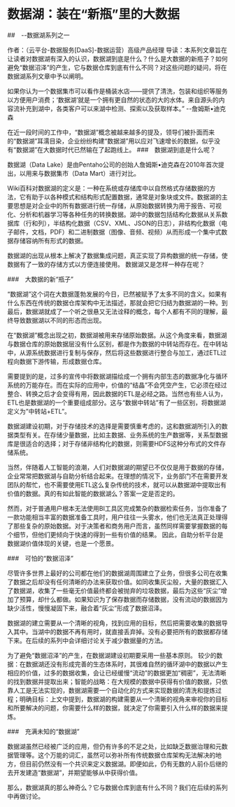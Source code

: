 # 数据湖：装在“新瓶”里的大数据

##　--数据湖系列之一

作者：（云平台-数据服务[DaaS]-数据运营）高级产品经理
导读：本系列文章旨在让读者对数据湖有深入的认识，数据湖到底是什么？什么是大数据的新瓶子？如何避免“数据沼泽”的产生，它与数据仓库到底有什么不同？对这些问题的疑问，将在数据湖系列文章中予以阐明。

如果你认为一个数据集市可以看作是桶装水店——提供了清洗，包装和组织等服务以方便用户消费；‘数据湖’就是一个拥有更自然的状态的大的水体。来自源头的内容流补充到湖中，各类客户可以来湖中检测、探索以及获取样本。”
--詹姆斯•迪克森

在近一段时间的工作中，“数据湖”概念被越来越多的提及，领导们被扑面而来的“数据湖”耳濡目染，企业纷纷构建“数据湖”用以应对飞速增长的数据，似乎没有“数据湖”在大数据时代已然输在了起跑线上。
###　数据湖到底是什么呢？

数据湖（Data Lake）是由Pentaho公司的创始人詹姆斯•迪克森在2010年首次提出，以用来与数据集市（Data Mart）进行对比。
   
Wiki百科对数据湖的定义是：一种在系统或存储库中以自然格式存储数据的方法，它有助于以各种模式和结构形式配置数据，通常是对象块或文件。数据湖的主要思想是对企业中的所有数据进行统一存储，从原始数据转换为用于报告、可视化、分析和机器学习等各种任务的转换数据。湖中的数据包括结构化数据从关系数据库（行和列），半结构化数据（CSV、XML、JSON的日志），非结构化数据（电子邮件，文档，PDF）和二进制数据（图像、音频、视频）从而形成一个集中式数据存储容纳所有形式的数据。

数据湖的出现从根本上解决了数据集成问题，真正实现了异构数据的统一存储，使数据有了一致的存储方式以方便连接使用。
数据湖又是怎样一种存在呢？

###　大数据的新“瓶子”

“数据湖”这个词在大数据蓬勃发展的今日，已然被赋予了太多不同的含义。如果有什么东西在传统的数据仓库架构中无法描述，那就会把它归结为数据湖的一种。到最后，数据湖就成了一个听之很悬又无法诠释的概念，每个人都有不同的理解，最终导致数据湖以不同的形态而出现。

在“数据湖”概念出现之初，数据湖被用来存储原始数据。从这个角度来看，数据湖与数据仓库的原始数据层没有什么区别，都是作为数据的中转站而存在。在中转站中，从源系统数据进行复制与保存，然后将这些数据进行整合与加工，通过ETL过程向数据下游传输，形成数据仓库。

需要提到的是，过多的宣传中将数据湖描绘成一个拥有内部生态的数据净化与循环系统的万能存在。而在实际的应用中，价值的“结晶”不会凭空产生，它必须在经过整合、转换之后才会变得有用，因此数据的ETL是必经之路。当然也有些人认为，ETL也是数据湖的一个重要组成部分。这与“数据中转站”有了一些区别，将数据湖定义为”中转站+ETL”。

数据湖建设初期，对于存储技术的选择是需要慎重考虑的，这和数据湖所引入的数据类型有关。在存储少量数据，比如主数据、业务系统的生产数据等，关系型数据库是很适合的选择；对于存储非结构化的数据，则需要HDFS这种分布式的文件存储系统。

当然，伴随着人工智能的浪潮，人们对数据湖的期望已不仅仅是用于数据的存储，企业常常把数据湖与自助分析结合起来。在理想的情况下，业务部门不在需要开发团队的帮忙，也不需要使用ETL这么复杂传统的技术，就可以从数据湖中提取出有价值的数据。真的有如此智能的数据湖么？答案一定是否定的。

然而，对于普通用户根本无法使用BI工具区完成繁杂的数据检索任务，当你准备了一款功能相当丰富的数据准备工具时，用户往往一头雾水，他们也无法真正处理得了那些复杂的原始数据。对于决策者和商务用户而言，虽然同样需要掌握数据的每个细节，但他们更倾向于快速的得到一些有价值的结果。
因此，自助分析平台是数据湖价值体现的关键，也是一个愿景。

###　可怕的“数据沼泽”

尽管许多世界上最好的公司都在他们的数据湖周围建立了业务，但很多公司在收集了数据之后却没有任何清晰的办法来获取价值。如同收集灰尘般，大量的数据汇入了数据湖，收集了一些毫无价值最终都会被抛弃的垃圾数据，最后为这些“灰尘”增加了预算，却什么都做。如果知识为了保存数据而存储数据，没有流动的数据因为缺少活性，慢慢凝固下来，融合着“灰尘”形成了数据沼泽。

数据湖的建立需要从一个清晰的视角，找到应用的目标，然后把需要收集的数据导入其中。当湖中的数据不再有用时，就直接丢弃掉。没有必要把所有的数据都存储下来。在后续的系列中会详细讨论关于减少数据量的方法。

为了避免“数据沼泽”的产生，在数据湖建设初期要采用一些基本原则。
较少的数据：在数据湖还没有形成完善的生态体系时，其很难自然的循环湖中的数据以产生相应的价值，过多的数据收集，会让已经缓慢“流动”的数据更加“稠密”，无法清晰的找到数据并提取出来；智能的战略：在大规模的数据中获得有价值的数据，只依靠人工是无法实现的，数据湖需要一个自动化的方式来实现数据的清洗和提炼过程；明确目标：上文中提到，数据湖的构建需要从一个清晰的视角来审视你的目标和所要解决的问题，你需要什么样的数据，就决定了你需要引入什么样的数据来提炼。

###　充满未知的“数据湖”

数据湖虽然已经被广泛的应用，但仍有许多的不足之处，比如缺乏数据治理和元数据管理等。这个万能的词汇，虽然可以弥补所有传统数据仓库架构无法解决的地方，但目前仍然没有一个共识来定义数据湖。即便如此，仍有无数的人前仆后继的去开发建造“数据湖”，并期望能够从中获得价值。
   
那么，数据湖真的那么神奇么？它与数据仓库到底有什么不同？我们在后续的系列中再做讨论。
